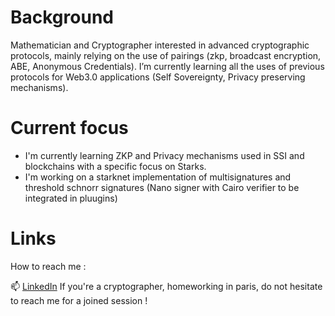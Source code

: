 # Background

Mathematician and Cryptographer interested in advanced cryptographic protocols, mainly relying on the use of pairings (zkp, broadcast encryption, ABE, Anonymous Credentials). I’m currently learning all the uses of previous protocols for Web3.0 applications (Self Sovereignty, Privacy preserving mechanisms).


# Current focus
- I'm currently learning ZKP and Privacy mechanisms used in SSI and blockchains with a specific focus on Starks.
- I'm working on a starknet implementation of multisignatures and threshold schnorr signatures (Nano signer with Cairo verifier to be integrated in pluugins)


# Links
How to reach me :

📫 [LinkedIn](https://www.linkedin.com/in/renaud-dubois-63a62411/)
If you're a cryptographer, homeworking in paris, do not hesitate to reach me for a joined session !  
